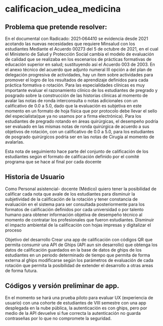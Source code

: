 # calificacion_udea_medicina

## Problema que pretende resolver: 
En el documental con Radicado: 2021‐064410 se evidencia desde 2021 acotando las nuevas necesidades que requiere Minsalud con los estudiantes Mediante el Acuerdo 00273 del 5 de octubre de 2021,  en el cual el Ministerio de Salud y Protección Social cambia el modelo de evaluación de calidad que se realizaba en los escenarios de prácticas formativas de educación superior en salud; sustituyendo así el Acuerdo 003 de 2003.
En el anexo técnico del acuerdo que adjunto numeral III opción a del plan de delegación progresiva de actividades, hay un ítem sobre actividades para promover el logro de los resultados de aprendizaje definidos para cada práctica formativa o rotación. Para las especialidades clínicas es muy importante evaluar el razonamiento clínico de los estudiantes de pregrado y posgrado sobre la construcción de las historias clínicas al momento de avalar las notas de ronda interconsulta o notas adicionales con un calificativo de 0.0 a 5.0, dado que la evaluación es subjetiva en este momento en un formato de hoja física que por protocolo debe llevar el sello del especialista(que ya no usamos por a firma electrónica).
Para los estudiantes de pregrado rotando en áreas quirúrgicas, el desempeño podría ser evaluado en las mismas notas de ronda quirúrgica de acuerdo a sus objetivos de rotación, con un calificativo de 0.0 a 5.0, para los estudiantes de posgrado quirúrgicos podría ser en las notas de Cirugía al momento de avalarlas.

Esta nota de seguimiento hace parte del conjunto de calificación de los estudiantes según el formato de calificación definido por el comité programa que se hace al final por cada docente



## Historia de Usuario

Como Personal asistencial- docente (Médico) quiero tener la posibilidad de calificar cada nota que avale de los estudiantes para disminuir la subjetividad de la calificación de la rotación y tener constancia de evaluación en el sistema para ser consultada posteriormente para los formatos de calificación definidos por cada universidad o por talento humano para obtener información objetiva de desempeño técnico al momento de contratar los profesionales que fueron estudiantes. Disminuir el impacto ambiental de la calificación con hojas impresas y digitalizar el proceso

Objetivo del desarrollo 
Crear una app de calificación con códigos QR que permita consumir una API de Ghips (API aun sin desarrollo) que obtenga los datos de calificación guardados en la base de datos de ghips de los estudiantes en un periodo determinado de tiempo que permita de forma externa al ghips modificarse según los parámetros de evaluación de cada rotación que permita la posibilidad de extender el desarrollo a otras areas de forma futura.





## Códigos y versión preliminar de app.

En el momento se hará una prueba piloto para evaluar UX (experiencia de usuario) con una cohorte de estudiantes de VIII semestre con una app desplegada en la nube pública, la autenticación es con ghips, pero por medio de la API devuelve si fue correcta la autenticación no guarda contraseñas por lo que no compromete la seguridad.
